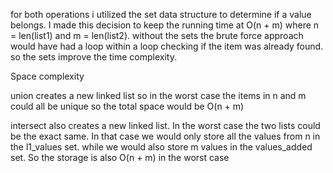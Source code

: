 
for both operations i utilized the set data structure to determine if
a value belongs. I made this decision to keep the running time at 
O(n + m) where n = len(list1) and m = len(list2). without the sets 
the brute force approach would have had a loop within a loop 
checking if the item was already found. so the sets improve the time 
complexity. 


Space complexity

union creates a new linked list so in the worst case the items in
n and m could all be unique so the total space would be O(n + m)

intersect also creates a new linked list. In the worst case the 
two lists could be the exact same. In that case we would only store 
all the values from n in the l1_values set. while we would also store
m values in the values_added set. So the storage is also O(n + m) in
the worst case
